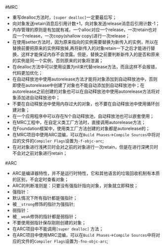#MRC
- 重写dealloc方法时，`[super dealloc]`一定要最后写；
- 向对象发送retain消息后引用计数+1，向对象发送release消息后引用计数-1；
- 内存管理的原则是有加就有减，一个alloc对应一个release，一次retain也对应一个release，一次copy(shallow copy)进行一次release；
- 在使用setter方法时，因为原来指向的实例需要替换为新传入的实例，所以在替换前要把原来的实例释放掉,再将新传入的对象retain一下之后才能进行替换，这样才能保证内存不会泄露。但是，替换之前要判断新传入的是否和原来的实例是同一个实例，否则原来的对象将泄漏；
- 在dealloc方法中可以使用设置为nil来代替release方法，而且这样不会报错，代码更加优化；
- 在自动释放池中使用autorelease方法才能将对象添加到自动释放池中，否则即使在autorelease中创建了对象也不能自动添加到自动释放池中；在autorelease之前创建的对象也可以在自动释放池中使用autorelease方法将对象添加进自动释放池中；
- 不要在自动释放池中使用内存过大的对象，也不要在自动释放池中使用循环创建对象；
- 在一个应用程序中可以存在N个自动释放池，自动释放池也可以嵌套使用；
- 在MRC工程中，在自定义类工厂方法时，直接调用autorelease方法；
- 在Foundation框架中，使用类工厂方法创建的对象都是autorelease的；
- 在MRC项目中使用ARC混编，可以在`Build Phases`->`Compile Sources`中将对应的文件的`Compiler Flags`设置为`-f-objc-arc`;
- 在对对象进行浅拷贝时会对之前的对象进行一次retain，但是在进行深拷贝时不会对之前对象进行retain；


#ARC
- ARC是编译器特性，并不是运行时特性，它和其他语言的垃圾回收机制有本质的区别，不会定时查看对象；
- ARC的判断准则是：只要没有强指针指向对象，对象就立即释放；
- 强指针：
 - 默认情况下所有指针都是强指针；
 - 被`__strong`修饰的指针为强指针;
- 弱指针：
 - 被`__weak`修饰的指针都是弱指针；
 - 不要使用弱指针保存刚刚创建的对象；
- 在ARC项目中不能调用`[super dealloc]` 方法；
- 在ARC项目中使用MRC混编，可以在`Build Phases`->`Compile Sources`中将对应的文件的`Compiler Flags`设置为`-fno-objc-arc`;